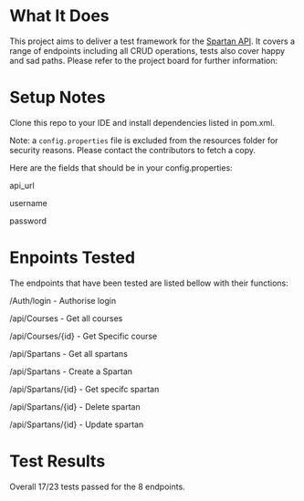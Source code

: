 # What It Does
This project aims to deliver a test framework for the [Spartan API](https://spartaacademyapi20240530152521.azurewebsites.net/swagger/index.html). It covers a range of endpoints including all CRUD operations, tests also cover happy and sad paths. Please refer to the project board for further information: 

# Setup Notes
Clone this repo to your IDE and install dependencies listed in pom.xml.

Note: a `config.properties` file is excluded from the resources folder for security reasons. Please contact the contributors to fetch a copy.

Here are the fields that should be in your config.properties:

api_url

username

password

# Enpoints Tested

The endpoints that have been tested are listed bellow with their functions:

/Auth/login - Authorise login


/api/Courses - Get all courses

/api/Courses/{id} - Get Specific course


/api/Spartans - Get all spartans

/api/Spartans - Create a Spartan

/api/Spartans/{id} - Get specifc spartan

/api/Spartans/{id} - Delete spartan

/api/Spartans/{id} - Update spartan


# Test Results

Overall 17/23 tests passed for the 8 endpoints.
